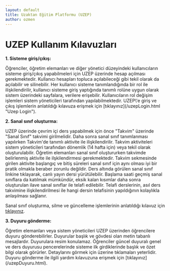 ```yaml
---
layout: default
title: Uzaktan Eğitim Platformu (UZEP)
author: ozmen
---
```


# UZEP Kullanım Kılavuzları

**1. Sisteme giriş/çıkış:**

<p>
Öğrenciler, öğretim elemanları ve diğer yönetici düzeyindeki kullanıcıların sisteme giriş/çıkış yapabilmeleri için UZEP üzerinde hesap açılması gerekmektedir. Kullanıcı hesapları topluca açılabileceği gibi tekil olarak da açılabilir ve silinebilir. Her kullanıcı sisteme tanımlandığında bir rol ile ilişkilendirilir, kullanıcı sisteme giriş yaptığında tanımlı rolüne uygun olarak sistem üzerindeki sayfalara, verilere erişebilir. Kullanıcıların rol değişim işlemleri sistem yöneticileri tarafından yapılabilmektedir. UZEP\'e giriş ve çıkış işlemlerin anlatıldığı kılavuza erişmek için [tıklayınız](/uzepLogin.html "Uzep Login").
</p>

**2. Sanal sınıf oluşturma:**

<p>
UZEP üzerinde çevrim içi ders yapabilmek için önce "Takvim" üzerinde "Sanal Sınıf" takvimi girilmelidir. Daha sonra sanal sınıf tanımlanması yapılırken Takvim'de tanımlı aktivite ile ilişkilendirilir. Takvim aktiviteleri sistem yöneticileri tarafından dönemlik (14 hafta için) veya tekil olarak oluşturulabilir. Öğretim elemanları sanal sınıf oluştururken takvimde belirlenmiş aktivite ile ilşkilendirmesi gerekmektedir. Takvim sekmesinde girilen aktivite başlangıç ve bitiş süreleri sanal sınıf için aynı olması iyi bir pratik olmakla beraber zorunlu değildir. Ders altında görülen sanal sınıf linkine tıklayarak, canlı yayın dersi yürütülebilir. Başlama saati geçmiş sanal sınıflara da katılmak mümkündür, eksik kalan kısımlar daha sonra oluşturulan ilave sanal sınıflar ile telafi edilebilir. Telafi derslerinin, asıl ders takvimine ilişkilendirilmesi ile hangi dersin telafisinin yapıldığının kolaylıkla anlaşılması sağlanır.

Sanal sınıf oluşturma, silme ve güncelleme işlemlerinin anlatıldığı kılavuz için [tıklayınız](/uzepSanalSinif.html "Uzep Sanal Sınıf").
</p>

**3. Duyuru gönderme:**

<p>
Öğretim elemanları veya sistem yöneticileri UZEP üzerinden öğrencilere duyuru gönderebilirler. Duyurular başlık ve gövdesi olan metin tabanlı mesajlardır. Duyurulara resim konulamaz. Öğrenciler güncel duyuralı genel ve ders duyurusu pencerelerinde sisteme ilk girdiklerinde başlık ve özet bilgi olarak görürler. Detaylarını görmek için üzerine tıklamaları yeterlidir. Duyuru gönderme ile ilgili yardım kılavuzuna erişmek için [tıklayınız](/uzepDuyuru.html).
</p>